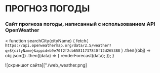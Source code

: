 # ПРОГНОЗ ПОГОДЫ
### Сайт прогноза погоды, написанный с использованием API OpenWeather
<
function searchCity(cityName) {
  fetch(
    `https://api.openweathermap.org/data/2.5/weather?q=${cityName}&appid=b9e70f2f2cb65811737840f12d265388`
  )
    .then((obj) => obj.json())
    .then((data) => {
      renderForecast(data);
    });
}
>

![скриншот сайта]["./web_weather.png]

